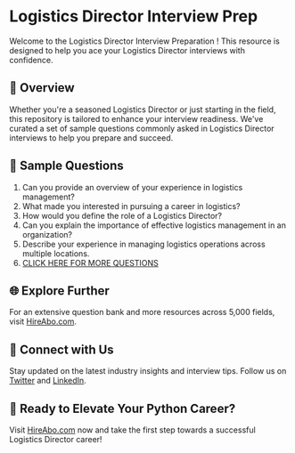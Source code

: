 # Logistics Director Interview Prep

Welcome to the Logistics Director Interview Preparation ! This resource is designed to help you ace your Logistics Director interviews with confidence.

## 🚀 Overview

Whether you're a seasoned Logistics Director or just starting in the field, this repository is tailored to enhance your interview readiness. We've curated a set of sample questions commonly asked in Logistics Director interviews to help you prepare and succeed.

## 📝 Sample Questions

1. Can you provide an overview of your experience in logistics management?
2. What made you interested in pursuing a career in logistics?
3. How would you define the role of a Logistics Director?
4. Can you explain the importance of effective logistics management in an organization?
5. Describe your experience in managing logistics operations across multiple locations.
6. [CLICK HERE FOR MORE QUESTIONS](https://hireabo.com/job/23_0_15/Logistics%20Director)

## 🌐 Explore Further

For an extensive question bank and more resources across 5,000 fields, visit [HireAbo.com](https://www.hireabo.com).

## 📱 Connect with Us

Stay updated on the latest industry insights and interview tips. Follow us on [Twitter](https://twitter.com/hireabo) and [LinkedIn](https://www.linkedin.com/in/hire-abo-3609972a8/).

## 🚀 Ready to Elevate Your Python Career?

Visit [HireAbo.com](https://www.hireabo.com) now and take the first step towards a successful Logistics Director career!